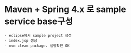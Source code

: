 # Maven + Spring 4.x 로 sample service base구성
    - eclipse에서 sample project 생성
    - index.jsp 생성
    - mvn clean package. 실행확인 OK
    

